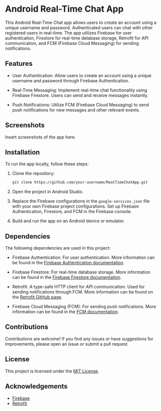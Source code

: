 # Android Real-Time Chat App

This Android Real-Time Chat app allows users to create an account using a unique username and password. Authenticated users can chat with other registered users in real-time. The app utilizes Firebase for user authentication, Firestore for real-time database storage, Retrofit for API communication, and FCM (Firebase Cloud Messaging) for sending notifications.

## Features

- User Authentication: Allow users to create an account using a unique username and password through Firebase Authentication.

- Real-Time Messaging: Implement real-time chat functionality using Firebase Firestore. Users can send and receive messages instantly.

- Push Notifications: Utilize FCM (Firebase Cloud Messaging) to send push notifications for new messages and other relevant events.

## Screenshots

Insert screenshots of the app here.

## Installation

To run the app locally, follow these steps:

1. Clone the repository:

   ```bash
   git clone https://github.com/your-username/RealTimeChatApp.git
   ```

2. Open the project in Android Studio.

3. Replace the Firebase configurations in the `google-services.json` file with your own Firebase project configurations. Set up Firebase Authentication, Firestore, and FCM in the Firebase console.

4. Build and run the app on an Android device or emulator.

## Dependencies

The following dependencies are used in this project:

- Firebase Authentication: For user authentication. More information can be found in the [Firebase Authentication documentation](https://firebase.google.com/docs/auth).

- Firebase Firestore: For real-time database storage. More information can be found in the [Firebase Firestore documentation](https://firebase.google.com/docs/firestore).

- Retrofit: A type-safe HTTP client for API communication. Used for sending notifications through FCM. More information can be found on the [Retrofit GitHub page](https://github.com/square/retrofit).

- Firebase Cloud Messaging (FCM): For sending push notifications. More information can be found in the [FCM documentation](https://firebase.google.com/docs/cloud-messaging).

## Contributions

Contributions are welcome! If you find any issues or have suggestions for improvements, please open an issue or submit a pull request.

## License

This project is licensed under the [MIT License](LICENSE).

## Acknowledgements

- [Firebase](https://firebase.google.com/)
- [Retrofit](https://github.com/square/retrofit)
